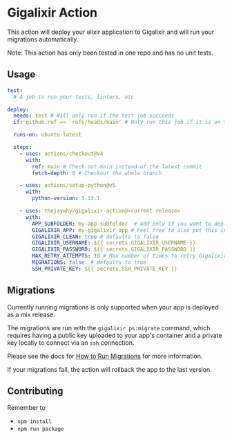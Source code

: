 # Gigalixir Action

This action will deploy your elixir application to Gigalixir and will run your migrations automatically.

Note: This action has only been tested in one repo and has no unit tests.

## Usage

```yaml
test:
  # A job to run your tests, linters, etc

deploy:
  needs: test # Will only run if the test job succeeds
  if: github.ref == 'refs/heads/main' # Only run this job if it is on the main branch

  runs-on: ubuntu-latest

  steps:
    - uses: actions/checkout@v4
      with:
        ref: main # Check out main instead of the latest commit
        fetch-depth: 0 # Checkout the whole branch

    - uses: actions/setup-python@v5
      with:
        python-version: 3.13.1

    - uses: thejaywhy/gigalixir-action@<current release>
      with:
        APP_SUBFOLDER: my-app-subfolder  # Add only if you want to deploy an app that is not at the root of your repository
        GIGALIXIR_APP: my-gigalixir-app # Feel free to also put this in your secrets
        GIGALIXIR_CLEAN: true # defaults to false
        GIGALIXIR_USERNAME: ${{ secrets.GIGALIXIR_USERNAME }}
        GIGALIXIR_PASSWORD: ${{ secrets.GIGALIXIR_PASSWORD }}
        MAX_RETRY_ATTEMPTS: 10 # Max number of times to retry Gigalixir API calls. Retries happen every 10 seconds. The default is 60
        MIGRATIONS: false  # defaults to true
        SSH_PRIVATE_KEY: ${{ secrets.SSH_PRIVATE_KEY }}
```

## Migrations

Currently running migrations is only supported when your app is deployed as a mix release.

The migrations are run with the `gigalixir ps:migrate` command, which requires having a public key uploaded to your app's container and a private key locally to connect via an `ssh` connection.

Please see the docs for [How to Run Migrations](https://gigalixir.readthedocs.io/en/latest/main.html#migrations) for more information.

If your migrations fail, the action will rollback the app to the last version.

## Contributing

Remember to

- `npm install`
- `npm run package`
